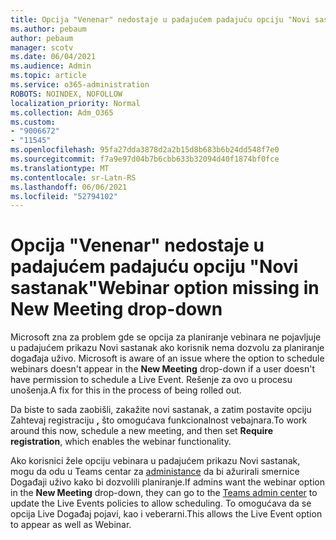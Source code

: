 ```yaml
---
title: Opcija "Venenar" nedostaje u padajućem padajuću opciju "Novi sastanak"
ms.author: pebaum
author: pebaum
manager: scotv
ms.date: 06/04/2021
ms.audience: Admin
ms.topic: article
ms.service: o365-administration
ROBOTS: NOINDEX, NOFOLLOW
localization_priority: Normal
ms.collection: Adm_O365
ms.custom:
- "9006672"
- "11545"
ms.openlocfilehash: 95fa27dda3878d2a2b15d8b683b6b24dd548f7e0
ms.sourcegitcommit: f7a9e97d04b7b6cbb633b32094d40f1874bf0fce
ms.translationtype: MT
ms.contentlocale: sr-Latn-RS
ms.lasthandoff: 06/06/2021
ms.locfileid: "52794102"
---
```

# <a name="webinar-option-missing-in-new-meeting-drop-down"></a><span data-ttu-id="c969d-102">Opcija "Venenar" nedostaje u padajućem padajuću opciju "Novi sastanak"</span><span class="sxs-lookup"><span data-stu-id="c969d-102">Webinar option missing in New Meeting drop-down</span></span>

<span data-ttu-id="c969d-103">Microsoft zna za problem gde se opcija za planiranje vebinara ne pojavljuje u padajućem prikazu Novi sastanak ako korisnik nema dozvolu za planiranje događaja uživo. </span><span class="sxs-lookup"><span data-stu-id="c969d-103">Microsoft is aware of an issue where the option to schedule webinars doesn't appear in the **New Meeting** drop-down if a user doesn't have permission to schedule a Live Event.</span></span> <span data-ttu-id="c969d-104">Rešenje za ovo u procesu unošenja.</span><span class="sxs-lookup"><span data-stu-id="c969d-104">A fix for this in the process of being rolled out.</span></span>

<span data-ttu-id="c969d-105">Da biste to sada zaobišli, zakažite novi sastanak, a zatim postavite opciju Zahtevaj registraciju **,** što omogućava funkcionalnost vebajnara.</span><span class="sxs-lookup"><span data-stu-id="c969d-105">To work around this now, schedule a new meeting, and then set **Require registration**, which enables the webinar functionality.</span></span>

<span data-ttu-id="c969d-106">Ako korisnici žele opciju vebinara  u padajućem prikazu Novi sastanak, mogu da odu u Teams centar za [administance](https://admin.teams.microsoft.com/policies/broadcasts) da bi ažurirali smernice Događaji uživo kako bi dozvolili planiranje.</span><span class="sxs-lookup"><span data-stu-id="c969d-106">If admins want the webinar option in the **New Meeting** drop-down, they can go to the [Teams admin center](https://admin.teams.microsoft.com/policies/broadcasts) to update the Live Events policies to allow scheduling.</span></span> <span data-ttu-id="c969d-107">To omogućava da se opcija Live Događaj pojavi, kao i veberarni.</span><span class="sxs-lookup"><span data-stu-id="c969d-107">This allows the Live Event option to appear as well as Webinar.</span></span>